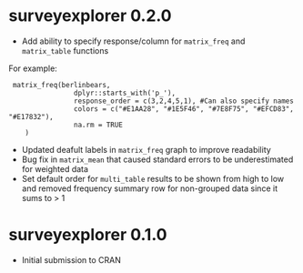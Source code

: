 # surveyexplorer 0.2.0

-   Add ability to specify response/column for `matrix_freq` and `matrix_table` functions

For example:

```{r}
 matrix_freq(berlinbears,
                dplyr::starts_with('p_'),
                response_order = c(3,2,4,5,1), #Can also specify names
                colors = c("#E1AA28", "#1E5F46", "#7E8F75", "#EFCD83", "#E17832"),
                na.rm = TRUE
    )
```

-   Updated deafult labels in `matrix_freq` graph to improve readability
-   Bug fix in `matrix_mean` that caused standard errors to be underestimated for weighted data
-   Set default order for `multi_table` results to be shown from high to low and removed frequency summary row for non-grouped data since it sums to \> 1

# surveyexplorer 0.1.0

-   Initial submission to CRAN
